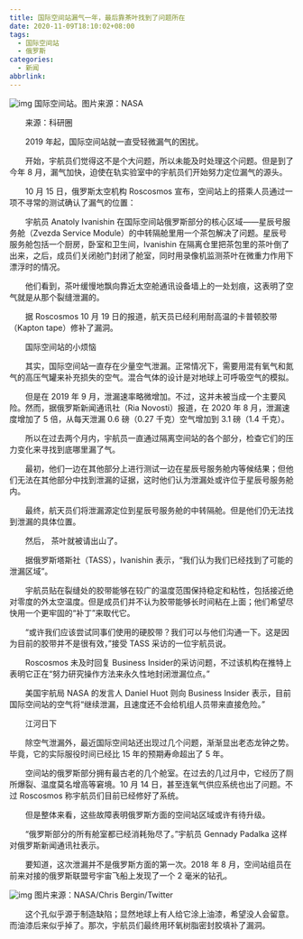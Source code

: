 ```yaml
---
title: 国际空间站漏气一年，最后靠茶叶找到了问题所在
date: 2020-11-09T18:10:02+08:00
tags:
  - 国际空间站
  - 俄罗斯
categories:
  - 新闻
abbrlink:
---
```


![img](https://cdn.jsdelivr.net/gh/yakeing/Documentation@main/Hexo/images/2da9-kcaeqzy2890560.png)
国际空间站。图片来源：NASA

　　来源：科研圈　　

　　2019 年起，国际空间站就一直受轻微漏气的困扰。

　　开始，宇航员们觉得这不是个大问题，所以未能及时处理这个问题。但是到了今年 8 月，漏气加快，迫使在轨实验室中的宇航员们开始努力定位漏气的源头。

　　10 月 15 日，俄罗斯太空机构 Roscosmos 宣布，空间站上的搭乘人员通过一项不寻常的测试确认了漏气的位置：

　　宇航员 Anatoly Ivanishin 在国际空间站俄罗斯部分的核心区域——星辰号服务舱（Zvezda Service Module）的中转隔舱里用一个茶包解决了问题。星辰号服务舱包括一个厨房，卧室和卫生间，Ivanishin 在隔离仓里把茶包里的茶叶倒了出来，之后，成员们关闭舱门封闭了舱室，同时用录像机监测茶叶在微重力作用下漂浮时的情况。

　　他们看到，茶叶缓慢地飘向靠近太空舱通讯设备墙上的一处划痕，这表明了空气就是从那个裂缝泄漏的。

　　据 Roscosmos 10 月 19 日的报道，航天员已经利用耐高温的卡普顿胶带（Kapton tape）修补了漏洞。

　　国际空间站的小烦恼

　　其实，国际空间站一直存在少量空气泄漏。正常情况下，需要用混有氧气和氮气的高压气罐来补充损失的空气。混合气体的设计是对地球上可呼吸空气的模拟。

　　但是在 2019 年 9 月，泄漏速率略微增加。不过，这并未被当成一个主要风险。然而，据俄罗斯新闻通讯社（Ria Novosti）报道，在 2020 年 8 月，泄漏速度增加了 5 倍，从每天泄漏 0.6 磅（0.27 千克）空气增加到 3.1 磅（1.4 千克）。

　　所以在过去两个月内，宇航员一直通过隔离空间站的各个部分，检查它们的压力变化来寻找到底哪里漏了气。

　　最初，他们一边在其他部分上进行测试一边在星辰号服务舱内等候结果；但他们无法在其他部分中找到泄漏的证据，这时他们认为泄漏处或许位于星辰号服务舱内。

　　最终，航天员们将泄漏源定位到星辰号服务舱的中转隔舱。但是他们仍无法找到泄漏的具体位置。

　　然后， 茶叶就被请出山了。

　　据俄罗斯塔斯社（TASS），Ivanishin 表示，“我们认为我们已经找到了可能的泄漏区域”。

　　宇航员贴在裂缝处的胶带能够在较广的温度范围保持稳定和粘性，包括接近绝对零度的外太空温度。但是成员们并不认为胶带能够长时间粘在上面；他们希望尽快用一个更牢固的“补丁”来取代它。

　　“或许我们应该尝试同事们使用的硬胶带？我们可以与他们沟通一下。这是因为目前的胶带并不是很有效，”接受 TASS 采访的一位宇航员说。

　　Roscosmos 未及时回复 Business Insider的采访问题，不过该机构在推特上表明它正在“努力研究操作方法来永久性地封闭泄漏位点。”

　　美国宇航局 NASA 的发言人 Daniel Huot 则向 Business Insider 表示，目前国际空间站的空气将“继续泄漏，且速度还不会给机组人员带来直接危险。”

　　江河日下

　　除空气泄漏外，最近国际空间站还出现过几个问题，渐渐显出老态龙钟之势。毕竟，它的实际服役时间已经比 15 年的预期寿命超出了 5 年。

　　空间站的俄罗斯部分拥有最古老的几个舱室。在过去的几过月中，它经历了厕所爆裂、温度莫名增高等窘境。10 月 14 日，甚至连氧气供应系统也出了问题。不过 Roscosmos 称宇航员们目前已经修好了系统。

　　但是整体来看，这些故障表明俄罗斯方面的空间站区域或许有待升级。

　　“俄罗斯部分的所有舱室都已经消耗殆尽了。”宇航员 Gennady Padalka 这样对俄罗斯新闻通讯社表示。

　　要知道，这次泄漏并不是俄罗斯方面的第一次。2018 年 8 月，空间站组员在前来对接的俄罗斯联盟号宇宙飞船上发现了一个 2 毫米的钻孔。

![img](https://cdn.jsdelivr.net/gh/yakeing/Documentation@main/Hexo/images/3df2-kcaeqzy2890597.png)
图片来源：NASA/Chris Bergin/Twitter

　　这个孔似乎源于制造缺陷；显然地球上有人给它涂上油漆，希望没人会留意。而油漆后来似乎掉了。那次，宇航员们最终用环氧树脂密封胶填补了漏洞。